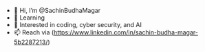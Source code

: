 - 👋 Hi, I’m @SachinBudhaMagar
- 🌱 Learning
- 👀 Interested in coding, cyber security, and AI
- 📫 Reach via (https://www.linkedin.com/in/sachin-budha-magar-5b2287213/)

<!---
SachinDuplicate/SachinDuplicate is a ✨ special ✨ repository because its `README.md` (this file) appears on your GitHub profile.
You can click the Preview link to take a look at your changes.
--->
